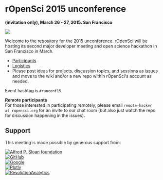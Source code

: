 
# rOpenSci 2015 unconference
__(invitation only), March 26 - 27, 2015. San Francisco__

![](http://i.imgur.com/TTnpSYS.png)


Welcome to the repository for the 2015 unconference.  rOpenSci will be hosting its second major developer meeting and open science hackathon in San Francisco in March.

* [Participants](https://github.com/ropensci/unconf/wiki/Participants)
* [Logistics](https://github.com/ropensci/unconf/wiki/Logistics)
* Please post ideas for projects, discussion topics, and sessions as [issues](https://github.com/ropensci/unconf/issues/) and move to the wiki and/or a new repo within rOpenSci's account as needed.

Event hashtag is `#runconf15`

__Remote participants__  
For those interested in participating remotely, please email `remote-hacker at ropensci.org` for an invite to our chat room (but also just watch the repo for discussion happening in the issues).

## Support  
This meeting is made possible by generous support from: 

[![Alfred P. Sloan foundation](http://i.imgur.com/GjPfx0d.png)](http://www.sloan.org/)   
[![GitHub](http://i.imgur.com/3Pq3ZR5.png)](https://github.com/)  
[![Google](http://i.imgur.com/IWYdmAG.jpg)](http://google.com/)  
[![Plotly](http://i.imgur.com/XyZa7x6.png)](http://plot.ly/)  
[![RevolutionAnalytics](http://i.imgur.com/f2cd4X5.png)](http://revolutionanalytics.com/)    


